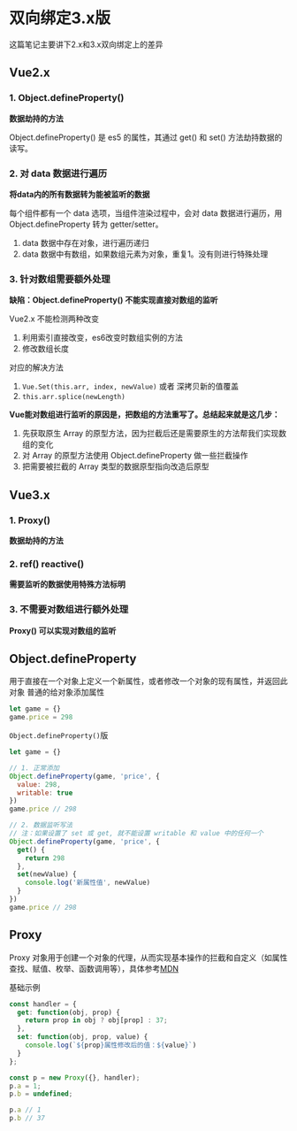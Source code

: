# 双向绑定3.x版

这篇笔记主要讲下2.x和3.x双向绑定上的差异

## Vue2.x

### 1. Object.defineProperty()

**数据劫持的方法**  

Object.defineProperty() 是 es5 的属性，其通过 get() 和 set() 方法劫持数据的读写。

### 2. 对 data 数据进行遍历

**将data内的所有数据转为能被监听的数据**

每个组件都有一个 data 选项，当组件渲染过程中，会对 data 数据进行遍历，用 Object.defineProperty 转为 getter/setter。

1. data 数据中存在对象，进行遍历递归
2. data 数据中有数组，如果数组元素为对象，重复1。没有则进行特殊处理

### 3. 针对数组需要额外处理

**缺陷：Object.defineProperty() 不能实现直接对数组的监听**  

Vue2.x 不能检测两种改变

1. 利用索引直接改变，es6改变时数组实例的方法
2. 修改数组长度

对应的解决方法

1. `Vue.Set(this.arr, index, newValue)` 或者 深拷贝新的值覆盖
2. `this.arr.splice(newLength)`

**Vue能对数组进行监听的原因是，把数组的方法重写了。总结起来就是这几步：**

1. 先获取原生 Array 的原型方法，因为拦截后还是需要原生的方法帮我们实现数组的变化
2. 对 Array 的原型方法使用 Object.defineProperty 做一些拦截操作
3. 把需要被拦截的 Array 类型的数据原型指向改造后原型

## Vue3.x

### 1. Proxy()

**数据劫持的方法**  

### 2. ref() reactive()

**需要监听的数据使用特殊方法标明**

### 3. 不需要对数组进行额外处理

**Proxy() 可以实现对数组的监听**

## Object.defineProperty

用于直接在一个对象上定义一个新属性，或者修改一个对象的现有属性，并返回此对象
普通的给对象添加属性

```js
let game = {}
game.price = 298
```
`Object.defineProperty()`版

```js
let game = {}

// 1. 正常添加
Object.defineProperty(game, 'price', {
  value: 298,
  writable: true
})
game.price // 298

// 2. 数据监听写法
// 注：如果设置了 set 或 get, 就不能设置 writable 和 value 中的任何一个
Object.defineProperty(game, 'price', {
  get() {
    return 298
  },
  set(newValue) {
    console.log('新属性值', newValue)
  }
})
game.price // 298
```

## Proxy

Proxy 对象用于创建一个对象的代理，从而实现基本操作的拦截和自定义（如属性查找、赋值、枚举、函数调用等），具体参考[MDN](https://developer.mozilla.org/zh-CN/docs/Web/JavaScript/Reference/Global_Objects/Proxy)

基础示例

```js
const handler = {
  get: function(obj, prop) {
    return prop in obj ? obj[prop] : 37;
  },
  set: function(obj, prop, value) {
    console.log(`${prop}属性修改后的值：${value}`)
  }
};

const p = new Proxy({}, handler);
p.a = 1;
p.b = undefined;

p.a // 1
p.b // 37
```

